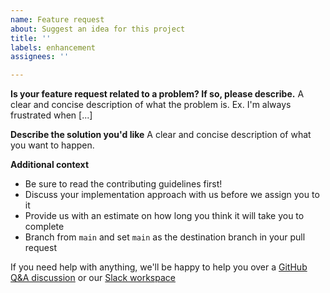 ```yaml
---
name: Feature request
about: Suggest an idea for this project
title: ''
labels: enhancement
assignees: ''

---
```


**Is your feature request related to a problem? If so, please describe.**
A clear and concise description of what the problem is. Ex. I'm always frustrated when [...]

**Describe the solution you'd like**
A clear and concise description of what you want to happen.

**Additional context**
- Be sure to read the contributing guidelines first!
- Discuss your implementation approach with us before we assign you to it
- Provide us with an estimate on how long you think it will take you to complete
- Branch from `main` and set `main` as the destination branch in your pull request

If you need help with anything, we'll be happy to help you over a [GitHub Q&A discussion](https://github.com/Project-Books/books-api/discussions) or our [Slack workspace](https://teambookproject.slack.com/join/shared_invite/zt-punc8os7-Iz9PTCAkYcO_0S~XwtO5_A#/shared-invite/email)
